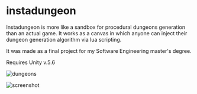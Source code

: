 # instadungeon

Instadungeon is more like a sandbox for procedural dungeons generation than an actual game. It works as a canvas in which anyone can inject their dungeon generation algorithm via lua scripting.

It was made as a final project for my Software Engineering master's degree.

Requires Unity v.5.6

![dungeons](https://user-images.githubusercontent.com/3226755/46572412-8ee4e900-c985-11e8-9da8-35a48b04835a.png)

![screenshot](https://user-images.githubusercontent.com/3226755/46572406-7379de00-c985-11e8-94a1-e8cedd3a434b.png)
